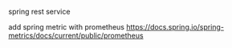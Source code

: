 spring rest service

add spring metric with prometheus https://docs.spring.io/spring-metrics/docs/current/public/prometheus

